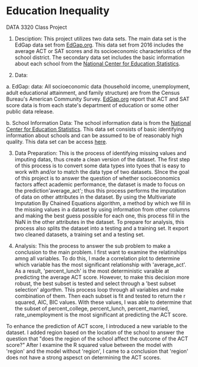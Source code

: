 # Education Inequality
DATA 3320 Class Project

1. Desciption: This project utilizes two data sets. The main data set is the EdGap data set from [EdGap.org](https://www.edgap.org/#5/37.875/-96.987). This data set from 2016 includes the average ACT or SAT scores and its socioeconomic characteristics of the school district. The secondary data set includes the basic information about each school from the [National Center for Education Statistics](https://nces.ed.gov/ccd/pubschuniv.asp).

2. Data: 

  a. EdGap: data: All socioeconomic data (household income, unemployment, adult educational attainment, and family structure) are from the Census Bureau's American Community Survey. [EdGap.org](https://www.edgap.org/#5/37.875/-96.987) report that ACT and SAT score data is from each state's department of education or some other public data release.

  b. School Information Data: The school information data is from the [National Center for Education Statistics](https://nces.ed.gov/ccd/pubschuniv.asp). This data set consists of basic identifying information about schools and can be assumed to be of reasonably high quality. This data set can be access [here](https://www.dropbox.com/s/lkl5nvcdmwyoban/ccd_sch_029_1617_w_1a_11212017.csv?dl=0).

 3. Data Preparation:  This is the process of identifying missing values and imputing datas, thus create a clean version of the dataset. The first step of this process is to convert some data types into tyoes that is easy to work with and/or to match the data type of two datasets. SInce the goal of this project is to answer the question of whether socioeconomics factors affect academic performance, the dataset is made to focus on the prediction'average_act'; thus this process performs the imputation of data on other attributes in the dataset. By using the Multivariate Imputation By Chained Equations algorithm, a method by which we fill in the missing values in a dataset by using information from other columns and making the best guess possible for each one, this process fill in the NaN in the other attributes in the dataset. To prepare for analysis, this process also splits the dataset into a testing and a training set. It export two cleaned datasets, a training set and a testing set.
 
 4. Analysis: This the process to answer the sub problem to make a conclusion to the main problem. I first want to examine the relatinships amng all variables. To do this, I made a correlation plot to determine which variable has the most significant relationship with 'average_act'. As a result, 'percent_lunch' is the most deterministic varaible at predicting the average ACT score. However, to make this decision more robust, the best subset is tested and select through a 'best subset selection' algorthm. This process loop through all variables and make combination of them. Then each subset is fit and tested to return the r squared, AIC, BIC values. With these values, I was able to determine that the subset of percent_college, percent_lunch, percent_married, rate_unemployment is the most significant at predicting the ACT score.
 
To enhance the prediction of ACT score, I introduced a new variable to the dataset. I added region based on the location of the school to answer the question that "does the region of the school affect the outcome of the ACT score?" After I examine the R squared value between the model with 'region' and the model without 'region', I came to a conclusion that 'region' does not have a strong aspesct on determining the ACT scores. 
